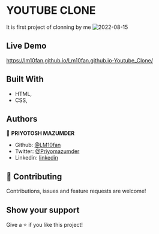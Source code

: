 # YOUTUBE CLONE

It is first project of clonning by me
![2022-08-15](https://user-images.githubusercontent.com/91160492/184684592-badac8e8-2200-4d3b-a8a9-0e56dc55f207.png)

## Live Demo
https://lm10fan.github.io/Lm10fan.github.io-Youtube_Clone/

## Built With

- HTML,
- CSS,

## Authors

👤 **PRIYOTOSH MAZUMDER**

- Github: [@LM10fan](https://github.com/LM10fan)
- Twitter: [@Priyomazumder](https://twitter.com/Priyomazumder)
- Linkedin: [linkedin](https://www.linkedin.com/in/priyotosh-mazumder-595286243/)

## 🤝 Contributing

Contributions, issues and feature requests are welcome!



## Show your support

Give a ⭐️ if you like this project!
